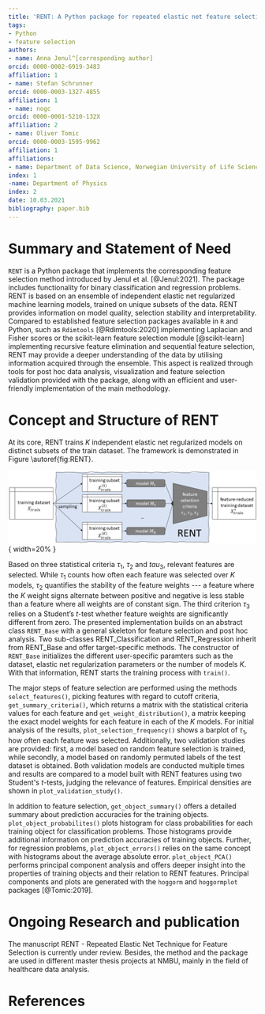 ```yaml
---
title: 'RENT: A Python package for repeated elastic net feature selection'
tags:
- Python
- feature selection
authors:
- name: Anna Jenul^[corresponding author]
orcid: 0000-0002-6919-3483
affiliation: 1
- name: Stefan Schrunner
orcid: 0000-0003-1327-4855
affiliation: 1
- name: nogc
orcid: 0000-0001-5210-132X
affiliation: 2
- name: Oliver Tomic
orcid: 0000-0003-1595-9962
affiliation: 1
affiliations:
- name: Department of Data Science, Norwegian University of Life Sciences
index: 1
-name: Department of Physics
index: 2
date: 10.03.2021
bibliography: paper.bib
---
```


# Summary and Statement of Need
`RENT` is a Python package that implements the corresponding feature selection
method introduced by Jenul et al. [@Jenul:2021]. The package includes functionality
for binary classification and regression problems. RENT is based on an ensemble of
independent elastic net regularized machine learning models, trained on unique
subsets of the data. RENT provides information on
model quality, selection stability and interpretability.
Compared to established feature selection packages available in `R` and Python,
such as `Rdimtools` [@Rdimtools:2020] implementing Laplacian and Fisher scores or the
scikit-learn feature selection module [@scikit-learn] implementing recursive feature
elimination and sequential feature selection, RENT may provide a deeper understanding of the data by utilising information acquired through the ensemble. This aspect is
realized through tools for post hoc data analysis, visualization and feature selection validation provided with the package, along with an efficient and user-friendly implementation of the main methodology.

# Concept and Structure of RENT
At its core, RENT trains $K$ independent elastic net regularized models on
distinct subsets of the train dataset. The framework is demonstrated in Figure \autoref{fig:RENT}.

![Summary of RENT method [@Jenul:2021].\label{fig:RENT}](RENT_overview.png){ width=20% }

Based on three statistical criteria $\tau_1$, $\tau_2$ and $tau_3$, relevant
features are selected. While $\tau_1$ counts how often each feature was selected
over $K$ models, $\tau_2$ quantifies the stability of the feature weights --- a
feature where the $K$ weight signs alternate between positive and negative is less
stable than a feature where all weights are of constant sign. The third criterion
$\tau_3$ relies on a Student’s $t$-test whether feature weights are significantly
different from zero. The presented implementation builds on an abstract class
`RENT_Base` with a general skeleton for feature selection and post hoc analysis.
Two sub-classes RENT_Classification and RENT_Regression inherit from RENT_Base and
offer target-specific methods. The constructor of `RENT_Base` initializes the
different user-specific paramters such as the dataset, elastic net regularization
parameters or the number of models $K$. With that information, RENT starts the
training process with `train()`.

The major steps of feature selection are performed using the methods
`select_features()`, picking features with regard to cutoff criteria,
`get_summary_criteria()`, which returns a matrix with the statistical criteria
values for each feature and `get_weight_distribution()`, a matrix keeping the
exact model weights for each feature in each of the $K$ models. For initial
analysis of the results, `plot_selection_frequency()` shows a barplot of $\tau_1$,
how often each feature was selected. Additionally, two
validation studies are provided: first, a model based on random feature
selection is trained, while secondly, a model based on randomly permuted labels
of the test dataset is obtained. 
Both validation models are conducted multiple
times and results are compared to a model built with RENT features using
two Student's $t$-tests, judging the relevance of features. Empirical densities are shown in `plot_validation_study()`.


In addition to feature selection, `get_object_summary()` offers a detailed
summary about prediction accuracies for the training objects.
`plot_object_probabilites()` plots histogram for class probabilities for each training object for classification problems. Those histograms
provide additional information on prediction accuracies of training objects.
Further, for regression problems, `plot_object_errors()` relies on the same
concept with histograms about the average absolute error. `plot_object_PCA()`
performs principal component analysis and offers deeper insight into the
properties of training objects and their relation to RENT features. Principal
components and plots are generated with the `hoggorm` and `hoggormplot`
packages [@Tomic:2019].

# Ongoing Research and publication
The manuscript RENT - Repeated Elastic Net Technique for Feature Selection
is currently under review. Besides, the method and the package are used in
different master thesis projects at NMBU, mainly in the field of healthcare
data analysis.

# References
